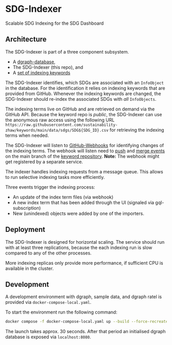 # SDG-Indexer

Scalable SDG Indexing for the SDG Dashboard

## Architecture

The SDG-Indexer is part of a three component subsystem.

- A [dgraph-database](https://github.com/sustainability-zhaw/dgraph-schema), 
- The SDG-Indexer (this repo), and
- A [set of indexing keywords](https://github.com/sustainability-zhaw/keywords)

The SDG-Indexer identifies, which SDGs are associated with an `InfoObject` in the database. For the identification it relies on indexing keywords that are provided from GitHub. Whenever the indexing keywords are changed, the SDG-Indexer should re-index the associated SDGs with *all* `InfoObjects`. 

The indexing terms live on GitHub and are retrieved on demand via the GitHub API. Because the keyword repo is *public*, the SDG-Indexer can use the anonymous raw access using the following URL `https://raw.githubusercontent.com/sustainability-zhaw/keywords/main/data/sdgs/SDG${SDG_ID}.csv` for retrieving the indexing terms when needed.

The SDG-Indexer will listen to [GitHub-Webhooks](https://docs.github.com/en/developers/webhooks-and-events/webhooks/about-webhooks) for identifying changes of the indexing terms. The webhook will listen need to [push](https://docs.github.com/de/developers/webhooks-and-events/webhooks/webhook-events-and-payloads#push) and [merge events](https://docs.github.com/de/developers/webhooks-and-events/webhooks/webhook-events-and-payloads?actionType=closed#pull_request) on the main branch of the [keyword repository](https://github.com/sustainability-zhaw/keywords). **Note:** The webhook might get registered by a separate service. 

The indexer handles indexing requests from a message queue. This allows to run selective indexing tasks more efficiently. 

Three events trigger the indexing process:

- An update of the index term files (via webhook)
- A new index term that has been added through the UI (signaled via gql-subscription)
- New (unindexed) objects were added by one of the importers.

## Deployment

The SDG-Indexer is designed for horizontal scaling. The service should run with at least three replications, because the each indexing run is slow compared to any of the other processes.

More indexing replicas only provide more performance, if sufficient CPU is available in the cluster.

## Development

A development environment with dgraph, sample data, and dgraph ratel is provided via `docker-compose-local.yaml`.

To start the environment run the following command: 

```bash
docker compose -f docker-compose-local.yaml up --build --force-recreate --remove-orphans
```

The launch takes approx. 30 seconds. After that period an initialised dgraph database is exposed via `localhost:8080`.
